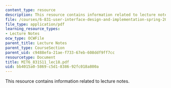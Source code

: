 ```yaml
---
content_type: resource
description: This resource contains information related to lecture notes.
file: /courses/6-831-user-interface-design-and-implementation-spring-2011/bb4015a05869c5d1838692fc018a800a_MIT6_831S11_lec18.pdf
file_type: application/pdf
learning_resource_types:
- Lecture Notes
ocw_type: OCWFile
parent_title: Lecture Notes
parent_type: CourseSection
parent_uid: c9488efa-21ae-f733-67eb-608ddf9ff7cc
resourcetype: Document
title: MIT6_831S11_lec18.pdf
uid: bb4015a0-5869-c5d1-8386-92fc018a800a
---
```

This resource contains information related to lecture notes.

